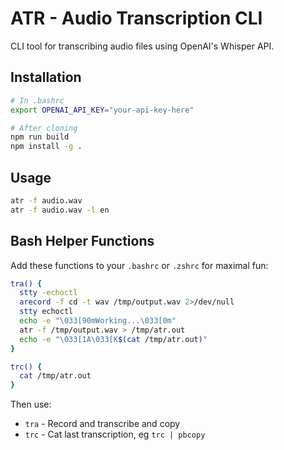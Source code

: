 # ATR - Audio Transcription CLI

CLI tool for transcribing audio files using OpenAI's Whisper API.

## Installation

```bash
# In .bashrc
export OPENAI_API_KEY="your-api-key-here"

# After cloning
npm run build
npm install -g .
```

## Usage

```bash
atr -f audio.wav
atr -f audio.wav -l en
```

## Bash Helper Functions

Add these functions to your `.bashrc` or `.zshrc` for maximal fun:

```bash
tra() {
  stty -echoctl
  arecord -f cd -t wav /tmp/output.wav 2>/dev/null
  stty echoctl
  echo -e "\033[90mWorking...\033[0m"
  atr -f /tmp/output.wav > /tmp/atr.out
  echo -e "\033[1A\033[K$(cat /tmp/atr.out)"
}

trc() {
  cat /tmp/atr.out
}
```

Then use:
- `tra` - Record and transcribe and copy
- `trc` - Cat last transcription, eg `trc | pbcopy`
